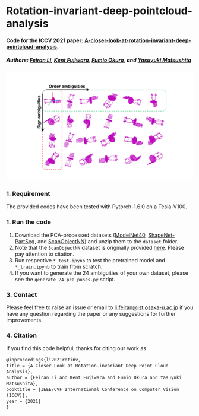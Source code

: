 # Rotation-invariant-deep-pointcloud-analysis


#### Code for the ICCV 2021 paper: [A-closer-look-at-rotation-invariant-deep-pointcloud-analysis](https://openaccess.thecvf.com/content/ICCV2021/html/Li_A_Closer_Look_at_Rotation-Invariant_Deep_Point_Cloud_Analysis_ICCV_2021_paper.html).

##### Authors: [Feiran Li](https://sites.google.com/view/feiranlihomepage/home), [Kent Fujiwara](https://kfworks.com/), [Fumio Okura](http://cvl.ist.osaka-u.ac.jp/user/okura/), and [Yasuyuki Matsushita](http://cvl.ist.osaka-u.ac.jp/en/member/matsushita/)




![Teaser](teaser.png)



### 1. Requirement
The provided codes have been tested with Pytorch-1.6.0 on a Tesla-V100.


### 1. Run the code
1. Download the PCA-processed datasets ([ModelNet40](https://drive.google.com/file/d/1RVG83T3g8bXbG_mYK_UiCJkJTbdehhkf/view?usp=sharing), [ShapeNet-PartSeg](https://drive.google.com/file/d/1jUFIMoqPp1UuO8Eb1T1khGdMoxfdBm-H/view?usp=sharing), and [ScanObjectNN](https://drive.google.com/file/d/1278dJdE5-gaRxjtMWDIF7i-bF2_E1sPh/view?usp=sharing)) and unzip them to the `dataset` folder. 
2. Note that the `ScanObjectNN` dataset is originally provided [here](https://hkust-vgd.github.io/scanobjectnn/). Please pay attention to citation.
3. Run respective `*_test.ipynb` to test the pretrained model and `*_train.ipynb` to train from scratch.
4. If you want to generate the 24 ambiguities of your own dataset, please see the `generate_24_pca_poses.py` script.



### 3. Contact
Please feel free to raise an issue or email to [li.feiran@ist.osaka-u.ac.jp](li.feiran@ist.osaka-u.ac.jp) if you have any question regarding the paper or any suggestions for further improvements. 


### 4. Citation
If you find this code helpful, thanks for citing our work as
```
@inproceedings{li2021rotinv,
title = {A Closer Look at Rotation-invariant Deep Point Cloud Analysis},
author = {Feiran Li and Kent Fujiwara and Fumio Okura and Yasuyuki Matsushita},
booktitle = {IEEE/CVF International Conference on Computer Vision (ICCV)},
year = {2021}
}
